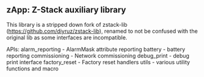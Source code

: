 ## zApp: Z-Stack auxiliary library
This library is a stripped down fork of zstack-lib (https://github.com/diyruz/zstack-lib),
renamed to not be confused with the original lib as some interfaces are incompatible.

APIs:
alarm_reporting - AlarmMask attribute reporting
battery - battery reporting
commissioning - Network commissioning
debug_print - debug print interface
factory_reset - Factory reset handlers
utils - various utility functions and macro
